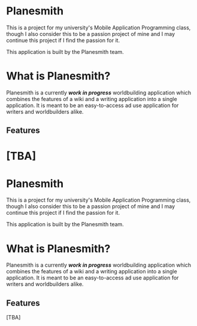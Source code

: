 # Planesmith

This is a project for my university's Mobile Application Programming class, though I also consider this to be a passion project of mine and I may continue this project if I find the passion for it.

This application is built by the Planesmith team.

# What is Planesmith?
Planesmith is a currently ***work in progress*** worldbuilding application which combines the features of a wiki and a writing application into a single application. It is meant to be an easy-to-access ad use application for writers and worldbuilders alike.

## Features
[TBA]
=======
# Planesmith

This is a project for my university's Mobile Application Programming class, though I also consider this to be a passion project of mine and I may continue this project if I find the passion for it.

This application is built by the Planesmith team.

# What is Planesmith?
Planesmith is a currently ***work in progress*** worldbuilding application which combines the features of a wiki and a writing application into a single application. It is meant to be an easy-to-access ad use application for writers and worldbuilders alike.

## Features
[TBA]
